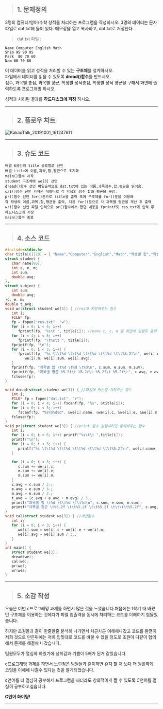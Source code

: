 > ## 1. **문제정의**  
3명의 컴퓨터/영어/수학 성적을 처리하는 프로그램을 작성하시오.
3명의 데이터는 문자 파일로 dat.txt에 들어 있다. 메모장을 열고 복사하고, dat.txt로 저장한다.  

> dat.txt 파일 :  
```
Name Computer English Math  
Shim 95 90 95  
Park  80 70 60  
Nam 60 70 80  
```
이 데이터를 읽고 성적을 처리할 수 있는 **구조체**를 설계하시오.  
파일에서 데이터를 읽을 수 있도록 **dread()함수**를 만드시오.  
점수, 과목별 총점, 과목별 평균, 학생별 성적총점, 학생별 성적 평균을 구해서 화면에 출력하도록 프로그래밍 하시오.    

성적과 처리된 결과를 **하드디스크에 저장** 하시오.


* * *  
> ## 2. **플로우 차트**  
![KakaoTalk_20191001_161247611](https://user-images.githubusercontent.com/50895677/65962175-10852f00-e493-11e9-902d-7fec0778bb33.png)


* * *  
> ## 3. **슈도 코드**  
```
배열 6공간의 title 글로벌로 선언
배열 title에 이름,과목,합,평균으로 초기화
main()함수 시작
student 구조체에 we[3] 선언
dread()함수 선언 파일출력으로 dat.txt에 있는 이름,과목점수,합,평균을 읽어옴.
cal()함수 선언 가져온 데이터로 각 학생의 점수 합과 평균을 구함.
pr()함수 선언 for()문으로 title을 출력 후에 구조체를 for()문을 이용해
각 학생의 이름,과목,합,평균을 출력, 다음 for()문으로 각 과목별 평균을 계산 후 출력
wr()함수 선언 파일 입력으로 pr()함수에서 했던 내용을 fprintf로 res.txt에 입력 후
하드디스크에 저장
main()함수 종료
```  
* * *  
> ## 4. 소스 코드  
```c
#include<stdio.h>
char title[6][20] = { "Name","Computer","English","Math","학생별 합","학생별 평균" };
struct student {
   char name[80];
   int c, e, m;
   int sum;
   double avg;
};
struct subject {
   int sum;
   double avg;
}c, e, m;
double t_avg;
void wr(struct student we[3]) { //res에 저장해주는 함수
   int i;
   FILE* fp;
   fp = fopen("res.txt", "w");
   for (i = 0; i < 4; i++)
      fprintf(fp, "%s\t ", title[i]); //name c, e, m 을 화면에 일렬로 출력
   for (i = 4; i < 6; i++)
      fprintf(fp, "\t%s\t ", title[i]);
   fprintf(fp, "\n");
   for (i = 0; i < 3; i++) {
      fprintf(fp, "%s \t\t%d \t\t%d \t\t%d \t\t%d \t\t%5.2f\n", we[i].name, we[i].c, we[i].e,
         we[i].m, we[i].sum, we[i].avg);
   }
   fprintf(fp, "과목별 합 \t%d \t%d \t%d\n", c.sum, e.sum, m.sum);
   fprintf(fp, "과목별 평균 %5.2f\t %5.2f\t %5.2f\t %5.2f\t", c.avg, e.avg, m.avg, t_avg);
   fclose(fp);
}

void dread(struct student we[3]) { //파일에 있는걸 가져오는 함수
   int i;
   FILE* fp = fopen("dat.txt", "r");
   for (i = 0; i < 4; i++) fscanf(fp, "%s", &title[i]);
   for (i = 0; i < 3; i++)
      fscanf(fp, "%s%d%d%d", &we[i].name, &we[i].c, &we[i].e, &we[i].m);
   fclose(fp);
}
void pr(struct student we[3]) { //print 함수 실행시키면 출력해주는 함수
   int i;
   for (i = 0; i < 6; i++) printf("%s\t\t ",title[i]);
   printf("\n");
   for (i = 0; i < 3; i++) {
      printf("%s \t\t%d \t\t%d \t\t%d \t\t%d \t\t%5.2f\n", we[i].name, we[i].c, we[i].e, we[i].m,we[i].sum,we[i].avg);
   }

   for (i = 0; i < 3; i++) {
      c.sum += we[i].c;
      e.sum += we[i].e;
      m.sum += we[i].m;
   }
   c.avg = c.sum / 3.;
   e.avg = e.sum / 3.;
   m.avg = m.sum / 3.;
   t_avg = (c.avg + e.avg + m.avg) / 3.;
   printf("과목별 합 \t%d \t\t%d \t\t%d\n", c.sum, e.sum, m.sum);
   printf("과목별 평균 \t%5.2f \t\t%5.2f \t\t%5.2f \t\t\t\t%5.2f", c.avg, e.avg, m.avg, t_avg);
}
void cal(struct student we[3]) { //계산함수
   int i;
   for (i = 0; i < 3; i++) {
      we[i].sum = we[i].c + we[i].e + we[i].m;
      we[i].avg = we[i].sum / 3.;
   }
}
int main() {
   struct student we[3];
   dread(we);
   cal(we);
   pr(we);
   wr(we);
}
```  
* * *  
> ## 5. 소감 작성  
오늘은 이번 c프로그래밍 과제를 하면서 많은 것을 느꼈습니다.처음에는 1학기 때 배웠던 구조체를 이용하는 것에다가 파일 입출력을 동시에 처리하는 코드를 이해하기 힘들었습니다.

하지만 조원들과 같이 한줄한줄 분석해 나가면서 차근차근 이해해나갔고 코드를 완전히 저희 것으로 만든뒤에는 저희 입맛대로 코드를 바꿀 수 있을 정도로 조원이 다같이 협의해서 문제를 해결해 나갔습니다.

팀원모두가 열심히 하였기에 성취감과 기쁨이 5배가 된거 같았습니다.

c프로그래밍 과제를 하면서 느낀점은 팀원들과 같이하면 혼자 할 때 보다 더 원활하게 코딩을 이해해 나갈수 있다는 것을 알게되었습니다.

c언어를 더 열심히 공부해서 프로그램을 짜더라도 창의적이게 짤 수 있도록 C언어를 열심히 공부하고싶습니다.

**C언어 화이팅!**  
* * *
